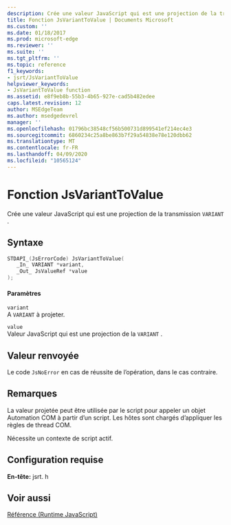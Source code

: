 ```yaml
---
description: Crée une valeur JavaScript qui est une projection de la transmission `VARIANT` .
title: Fonction JsVariantToValue | Documents Microsoft
ms.custom: ''
ms.date: 01/18/2017
ms.prod: microsoft-edge
ms.reviewer: ''
ms.suite: ''
ms.tgt_pltfrm: ''
ms.topic: reference
f1_keywords:
- jsrt/JsVariantToValue
helpviewer_keywords:
- JsVariantToValue function
ms.assetid: e8f9eb8b-55b3-4b65-927e-cad5b482edee
caps.latest.revision: 12
author: MSEdgeTeam
ms.author: msedgedevrel
manager: ''
ms.openlocfilehash: 01796bc38548cf56b500731d899541ef214ec4e3
ms.sourcegitcommit: 6860234c25a8be863b7f29a54838e78e120dbb62
ms.translationtype: MT
ms.contentlocale: fr-FR
ms.lasthandoff: 04/09/2020
ms.locfileid: "10565124"
---
```

# Fonction JsVariantToValue
Crée une valeur JavaScript qui est une projection de la transmission `VARIANT` .  
  
## Syntaxe  
  
```cpp  
STDAPI_(JsErrorCode) JsVariantToValue(  
   _In_ VARIANT *variant,  
   _Out_ JsValueRef *value  
);  
```  
  
#### Paramètres  
 `variant`  
 A `VARIANT` à projeter.  
  
 `value`  
 Valeur JavaScript qui est une projection de la `VARIANT` .  
  
## Valeur renvoyée  
 Le code `JsNoError` en cas de réussite de l’opération, dans le cas contraire.  
  
## Remarques  
 La valeur projetée peut être utilisée par le script pour appeler un objet Automation COM à partir d’un script. Les hôtes sont chargés d’appliquer les règles de thread COM.  
  
 Nécessite un contexte de script actif.  
  
## Configuration requise  
 **En-tête:** jsrt. h  
  
## Voir aussi  
 [Référence (Runtime JavaScript)](../chakra-hosting/reference-javascript-runtime.md)